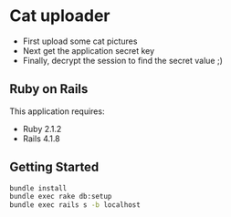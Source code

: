 Cat uploader
================

* First upload some cat pictures
* Next get the application secret key
* Finally, decrypt the session to find the secret value ;)

Ruby on Rails
-------------

This application requires:

- Ruby 2.1.2
- Rails 4.1.8

Getting Started
---------------

~~~bash
bundle install
bundle exec rake db:setup
bundle exec rails s -b localhost
~~~

